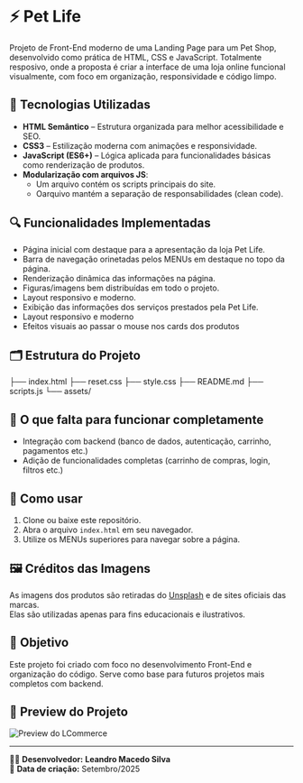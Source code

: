 # ⚡ Pet Life

Projeto de Front-End moderno de uma Landing Page para um Pet Shop, desenvolvido como prática de HTML, CSS e JavaScript. Totalmente resposivo, onde a proposta é criar a interface de uma loja online funcional visualmente, com foco em organização, responsividade e código limpo.

## 🧰 Tecnologias Utilizadas

- **HTML Semântico** – Estrutura organizada para melhor acessibilidade e SEO.
- **CSS3** – Estilização moderna com animações e responsividade.
- **JavaScript (ES6+)** – Lógica aplicada para funcionalidades básicas como renderização de produtos.
- **Modularização com arquivos JS**:
  - Um arquivo contém os scripts principais do site.
  - Oarquivo mantém a separação de responsabilidades (clean code).

## 🔍 Funcionalidades Implementadas

- Página inicial com destaque para a apresentação da loja Pet Life.
- Barra de navegação orinetadas pelos MENUs em destaque no topo da página.
- Renderização dinâmica das informações na página.
- Figuras/imagens bem distribuídas em todo o projeto.
- Layout responsivo e moderno.
- Exibição das informações dos serviços prestados pela Pet Life.
- Layout responsivo e moderno
- Efeitos visuais ao passar o mouse nos cards dos produtos

## 🗂 Estrutura do Projeto

├── index.html
├── reset.css
├── style.css
├── README.md
├── scripts.js
└── assets/

## 🚧 O que falta para funcionar completamente

- Integração com backend (banco de dados, autenticação, carrinho, pagamentos etc.)
- Adição de funcionalidades completas (carrinho de compras, login, filtros etc.)

## 🚀 Como usar

1. Clone ou baixe este repositório.
2. Abra o arquivo `index.html` em seu navegador.
3. Utilize os MENUs superiores para navegar sobre a página.

## 🖼 Créditos das Imagens

As imagens dos produtos são retiradas do [Unsplash](https://unsplash.com/) e de sites oficiais das marcas.  
Elas são utilizadas apenas para fins educacionais e ilustrativos.


## 📌 Objetivo

Este projeto foi criado com foco no desenvolvimento Front-End e organização do código. Serve como base para futuros projetos mais completos com backend.

## 📸 Preview do Projeto

![Preview do LCommerce](./src/images/techcommerce-imagem-projeto.png)

---

👨‍💻 **Desenvolvedor:** <strong>Leandro Macedo Silva</strong>  
📅 **Data de criação:** Setembro/2025
